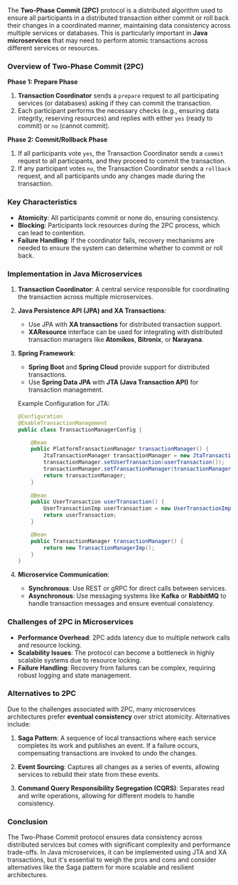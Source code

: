 The **Two-Phase Commit (2PC)** protocol is a distributed algorithm used to ensure all participants in a distributed transaction either commit or roll back their changes in a coordinated manner, maintaining data consistency across multiple services or databases. This is particularly important in **Java microservices** that may need to perform atomic transactions across different services or resources.

### **Overview of Two-Phase Commit (2PC)**

**Phase 1: Prepare Phase**
1. **Transaction Coordinator** sends a `prepare` request to all participating services (or databases) asking if they can commit the transaction.
2. Each participant performs the necessary checks (e.g., ensuring data integrity, reserving resources) and replies with either `yes` (ready to commit) or `no` (cannot commit).

**Phase 2: Commit/Rollback Phase**
1. If all participants vote `yes`, the Transaction Coordinator sends a `commit` request to all participants, and they proceed to commit the transaction.
2. If any participant votes `no`, the Transaction Coordinator sends a `rollback` request, and all participants undo any changes made during the transaction.

### **Key Characteristics**
- **Atomicity**: All participants commit or none do, ensuring consistency.
- **Blocking**: Participants lock resources during the 2PC process, which can lead to contention.
- **Failure Handling**: If the coordinator fails, recovery mechanisms are needed to ensure the system can determine whether to commit or roll back.

### **Implementation in Java Microservices**

1. **Transaction Coordinator**: A central service responsible for coordinating the transaction across multiple microservices.
   
2. **Java Persistence API (JPA) and XA Transactions**:
   - Use JPA with **XA transactions** for distributed transaction support.
   - **XAResource** interface can be used for integrating with distributed transaction managers like **Atomikos**, **Bitronix**, or **Narayana**.

3. **Spring Framework**:
   - **Spring Boot** and **Spring Cloud** provide support for distributed transactions.
   - Use **Spring Data JPA** with **JTA (Java Transaction API)** for transaction management.

   Example Configuration for JTA:
   ```java
   @Configuration
   @EnableTransactionManagement
   public class TransactionManagerConfig {
   
       @Bean
       public PlatformTransactionManager transactionManager() {
           JtaTransactionManager transactionManager = new JtaTransactionManager();
           transactionManager.setUserTransaction(userTransaction());
           transactionManager.setTransactionManager(transactionManager());
           return transactionManager;
       }
       
       @Bean
       public UserTransaction userTransaction() {
           UserTransactionImp userTransaction = new UserTransactionImp();
           return userTransaction;
       }
   
       @Bean
       public TransactionManager transactionManager() {
           return new TransactionManagerImp();
       }
   }
   ```

4. **Microservice Communication**:
   - **Synchronous**: Use REST or gRPC for direct calls between services.
   - **Asynchronous**: Use messaging systems like **Kafka** or **RabbitMQ** to handle transaction messages and ensure eventual consistency.

### **Challenges of 2PC in Microservices**
- **Performance Overhead**: 2PC adds latency due to multiple network calls and resource locking.
- **Scalability Issues**: The protocol can become a bottleneck in highly scalable systems due to resource locking.
- **Failure Handling**: Recovery from failures can be complex, requiring robust logging and state management.

### **Alternatives to 2PC**
Due to the challenges associated with 2PC, many microservices architectures prefer **eventual consistency** over strict atomicity. Alternatives include:

1. **Saga Pattern**: A sequence of local transactions where each service completes its work and publishes an event. If a failure occurs, compensating transactions are invoked to undo the changes.

2. **Event Sourcing**: Captures all changes as a series of events, allowing services to rebuild their state from these events.

3. **Command Query Responsibility Segregation (CQRS)**: Separates read and write operations, allowing for different models to handle consistency.

### **Conclusion**
The Two-Phase Commit protocol ensures data consistency across distributed services but comes with significant complexity and performance trade-offs. In Java microservices, it can be implemented using JTA and XA transactions, but it's essential to weigh the pros and cons and consider alternatives like the Saga pattern for more scalable and resilient architectures.